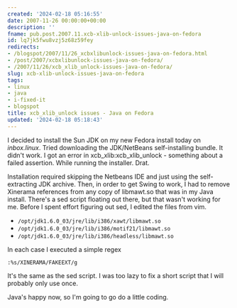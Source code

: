 ```yaml
---
created: '2024-02-18 05:16:55'
date: 2007-11-26 00:00:00+00:00
description: ''
fname: pub.post.2007.11.xcb-xlib-unlock-issues-java-on-fedora
id: lq7jk5fwu8vzj5z68z59fey
redirects:
- /blogspot/2007/11/26_xcbxlibunlock-issues-java-on-fedora.html
- /post/2007/xcbxlibunlock-issues-java-on-fedora/
- /2007/11/26/xcb_xlib_unlock-issues-java-on-fedora/
slug: xcb-xlib-unlock-issues-java-on-fedora
tags:
- linux
- java
- i-fixed-it
- blogspot
title: xcb_xlib_unlock issues - Java on Fedora
updated: '2024-02-18 05:18:43'
---
```


I decided to install the Sun JDK on my new Fedora install today on *inbox.linux*. Tried downloading the JDK/NetBeans self-installing bundle. It didn't work. I got an error in xcb_xlib:xcb_xlib_unlock - something about a failed assertion. While running the installer. Drat.
<!--more-->

Installation required skipping the Netbeans IDE and just using the self-extracting JDK archive. Then, in order to get Swing to work, I had to remove Xinerama references from any copy of libmawt.so that was in my Java install. There's a sed script floating out there, but that wasn't working for me. Before I spent effort figuring out sed, I edited the files from vim.

- `/opt/jdk1.6.0_03/jre/lib/i386/xawt/libmawt.so`
- `/opt/jdk1.6.0_03/jre/lib/i386/motif21/libmawt.so`
- `/opt/jdk1.6.0_03/jre/lib/i386/headless/libmawt.so`

In each case I executed a simple regex

```plaintext
:%s/XINERAMA/FAKEEXT/g
```

It's the same as the sed script. I was too lazy to fix a short script that I will probably only use once.

Java's happy now, so I'm going to go do a little coding.